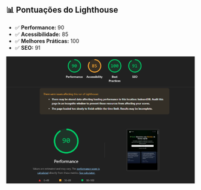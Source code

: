 ## 📊 Pontuações do Lighthouse

- ✅ **Performance:** 90
- ✅ **Acessibilidade:** 85
- ✅ **Melhores Práticas:** 100
- ✅ **SEO:** 91

![Resultado do google lighthouse](/public/img/Lighthouse.png)
